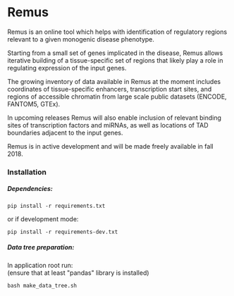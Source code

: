 # Remus  
Remus is an online tool which helps with identification of 
regulatory regions relevant to a given monogenic disease phenotype.  


Starting from a small set of genes implicated in the disease,
Remus allows iterative building of a tissue-specific set of regions that likely play
a role in regulating expression of the input genes. 
 
The growing inventory of data available in Remus at 
the moment includes coordinates of tissue-specific enhancers, 
transcription start sites, and regions of accessible chromatin 
from large scale public datasets (ENCODE, FANTOM5, GTEx). 
 
 
In upcoming releases Remus will also enable inclusion of relevant binding sites 
of transcription factors and miRNAs, as well as locations of 
TAD boundaries adjacent to the input genes.

Remus is in active development and will be made freely available in fall 2018.

### Installation
##### Dependencies:
    pip install -r requirements.txt

or if development mode:  
    
    pip install -r requirements-dev.txt
##### Data tree preparation:
In application root run:  
(ensure that at least "pandas" library is installed)  
    
    bash make_data_tree.sh
